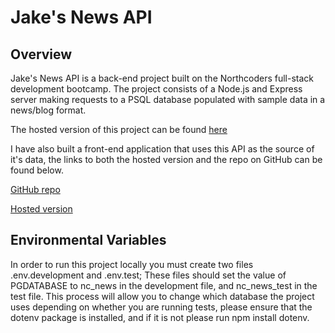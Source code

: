 # Jake's News API 

## Overview 

Jake's News API is a back-end project built on the Northcoders full-stack development bootcamp. The project consists of a Node.js and Express server making requests to a PSQL database populated with sample data in a news/blog format.

The hosted version of this project can be found [here](https://jakes-news-api.herokuapp.com/api) 

I have also built a front-end application that uses this API as the source of it's data, the links to both the hosted version and the repo on GitHub can be found below. 

[GitHub repo](https://github.com/goldebrodkk/jakes-news-app)

[Hosted version](https://jakes-news.netlify.app/)



## Environmental Variables 

In order to run this project locally you must create two files .env.development and .env.test; 
These files should set the value of PGDATABASE to nc_news in the development file, and nc_news_test in the test file. 
This process will allow you to change which database the project uses depending on whether you are running tests, 
please ensure that the dotenv package is installed, and if it is not please run npm install dotenv.  
